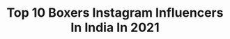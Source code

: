---
title: Top 10 Boxers Instagram Influencers In India In 2021
description: >-
  Find top boxers Instagram influencers in India in 2021. Most popular hashtags: #instagram #photography #motivation #india.
platform: Instagram
hits: 46
text_top: Identify the most popular Instagram accounts on inBeat.
text_bottom: inBeat has 46 Instagram influencers like this in India for you to contact.
profiles:
  - username: "pardeepkharera1"
    fullname: >-
      Pardeep Kharera
    bio: >-
      WBC ASIAN TITLE CHAMPION 🏆 PROFESSIONAL INTERNATIONAL BOXER RUBARU MR.INDIA UNITED CONTINENTS 2018
    location: "India"
    followers: 85865
    engagement: 484
    commentsToLikes: 0.032838
    id: ck0tuumb08qof0i19m64d9zhu
    verified: true
    hashtags: "#fashion, #outfitoftheday, #behappy, #branding"
  - username: "mkslattery"
    fullname: >-
      Mary-Kate Slattery
    bio: >-
      ;) Boxer fighting out of @orourkesgym Masters student, International Peace Studies 🦋🌈🌞💓✨🐇🐯🧚🏽‍♂️🕺🔮🗡
    location: "India"
    followers: 17084
    engagement: 924
    commentsToLikes: 0.012341
    id: ck601bmoef6us0i14qi14j2c6
    verified: false
    hashtags: "#orourkesgym, #lsswomen, #internationalwomensday, #blackouttuesday"
  - username: "little_champion._"
    fullname: >-
      Gokul Drago
    bio: >-
      🍻Party hard on Dec 16 📌@dc_photographe__ 👊🏻Temp boxer ❤️love @cj_the_pug_ 🚗Night trippers ➿Tattooed ⚫️Black addict 📷Adobe Photoshop
    location: "India"
    followers: 17950
    engagement: 549
    commentsToLikes: 0.035843
    id: ck9wg09m2rbeb0j78knliknc3
    verified: false
    hashtags: "#indiagram, #coimbatorian, #mypixeldiary, #lovefailure"
  - username: "nishant_._06"
    fullname: >-
      Nishant karande🌐
    bio: >-
      🥊👊Boxer👊🥊 💪Mumbaiker💪 🙏Bappa lover🙏 #IES #Sigal MoM&DAD
    location: "India"
    followers: 19915
    engagement: 99
    commentsToLikes: 0.156078
    id: ck8t927zxmp3f0j782ieywkor
    verified: false
    hashtags: "#aadil, #team, #hasnaink07, #addylover"
  - username: "theindianmotorcyclist"
    fullname: >-
      Vinay Maurya🇮🇳
    bio: >-
      Riding solo across India for helmet awareness with #HelmetDaalo campaign | Road Safety Activist | Helmet-Man of India | Indian National Boxer🇮🇳 |MH 01
    location: "India"
    followers: 8456
    engagement: 801
    commentsToLikes: 0.035169
    id: ck55pfdbdag0q0i11mv3d13vs
    verified: false
    hashtags: "#thunderbird, #roadtrip, #bikelife, #leh"
  - username: "dha_herbie_boi"
    fullname: >-
      valeyellow 46🔵
    bio: >-
      #biker_boi 🔒 #boxer🥊 #wanderlust 💋 #stunt_lover 😘 #offroading DM for collaboration 📩 Sponsor @helmet_zone_kollam
    location: "India"
    followers: 15209
    engagement: 1970
    commentsToLikes: 0.044561
    id: ck8t6b6blcy0u0j78bbg2au51
    verified: false
    hashtags: ""
  - username: "dr.richa.negi"
    fullname: >-
      Richa
    bio: >-
      Shuffler🕺🏻 Boxer 🥊 BornOnInstagram 💌 Dermatologist In The Making 👩🏻‍⚕️ . Expert At Doing A Million Things,Messily😋
    location: "India"
    followers: 283668
    engagement: 1538
    commentsToLikes: 0.026173
    id: ck15t8yabgwvt0i19qla1bx8w
    verified: false
    hashtags: "#love, #shuffle, #dancer, #bollywood"
  - username: "agent_bavo"
    fullname: >-
      Agent_Bavo
    bio: >-
      Tanzanian Best Action Actor Kapuela, Acrobatic, Martialarts,Kick boxer and Movie stunt. Subscribe to YouTube Channel👇🏽👇🏽👇🏽👇🏽
    location: "India"
    followers: 45705
    engagement: 307
    commentsToLikes: 0.051689
    id: ck5q8v42683br0i11n115d7e2
    verified: false
    hashtags: "#aftop"
  - username: "boxeramitpanghalofficial"
    fullname: >-
      𝐀𝐌𝐈𝐓 𝐏𝐀𝐍𝐆𝐇𝐀𝐋
    bio: >-
      Indian Boxer🇮🇳 World Rank #1 🥊 Asian Champ 2019🥇 World Championship 2019🥈 Asian Games 2018🥇 CWG 2018🥈 #MissionTokyo2021 95.amitpanghal@gmail.com
    location: "India"
    followers: 23376
    engagement: 857
    commentsToLikes: 0.019964
    id: ck6trxpvc1o7t0j712kagvai4
    verified: true
    hashtags: "#repost, #boxing, #boxer, #olympian"
  - username: "cutman_muneer"
    fullname: >-
      Abdul Muneer
    bio: >-
      Pro fighter MMA Boxer Kickboxer Fitnessmodel Lives in Bangalore
    location: "India"
    followers: 6506
    engagement: 564
    commentsToLikes: 0.025481
    id: ck6u0w231i2l20j7138ciue6f
    verified: false
    hashtags: "#mma, #boxing, #fighter, #sfl"
---